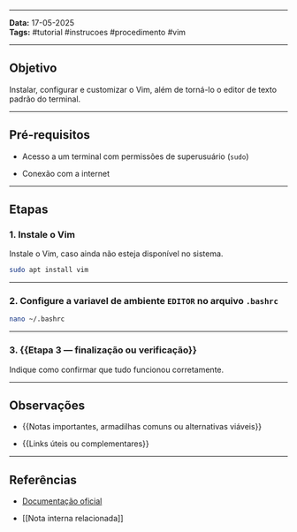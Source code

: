 
---

**Data:** 17-05-2025  
**Tags:** #tutorial #instrucoes #procedimento #vim

---

## Objetivo


Instalar, configurar e customizar o Vim, além de torná-lo o editor de texto padrão do terminal.

---

## Pré-requisitos

- Acesso a um terminal com permissões de superusuário (`sudo`)
    
- Conexão com a internet

---

## Etapas

### 1. Instale o Vim

Instale o Vim, caso ainda não esteja disponível no sistema.

```bash
sudo apt install vim
```

---

### 2. Configure a variavel de ambiente `EDITOR` no arquivo `.bashrc`

```bash
nano ~/.bashrc
```

---

### 3. {{Etapa 3 — finalização ou verificação}}

Indique como confirmar que tudo funcionou corretamente.

---

## Observações

- {{Notas importantes, armadilhas comuns ou alternativas viáveis}}
    
- {{Links úteis ou complementares}}
    

---

## Referências

- [Documentação oficial](https://.../)
    
- [[Nota interna relacionada]]
    